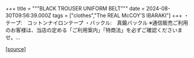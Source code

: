 +++
title = """BLACK TROUSER UNIFORM BELT"""
date = 2024-08-30T09:56:39.000Z
tags = ["clothes","The REAL McCOY'S IBARAKI"]
+++
・テープ:　コットンナイロンテープ ・バックル:　真鍮バックル ※通信販売ご利用のお客様は、当店の定める「ご利用案内」「特商法」を必ずご確認くださいませ。...

[[source]](https://the-realmccoys.ocnk.net/product/1246)
